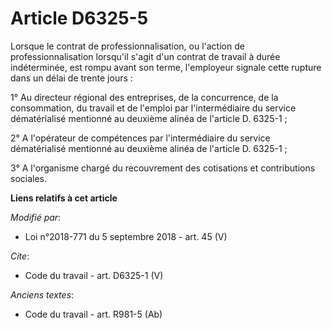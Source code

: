 # Article D6325-5

Lorsque le contrat de professionnalisation, ou l'action de professionnalisation lorsqu'il s'agit d'un contrat de travail à
durée indéterminée, est rompu avant son terme, l'employeur signale cette rupture dans un délai de trente jours : 

1° Au directeur régional des entreprises, de la concurrence, de la consommation, du travail et de l'emploi par
l'intermédiaire du service dématérialisé mentionné au deuxième alinéa de l'article D. 6325-1 ; 

2° A l'opérateur de compétences par l'intermédiaire du service dématérialisé mentionné au deuxième alinéa de l'article D.
6325-1 ; 

3° A l'organisme chargé du recouvrement des cotisations et contributions sociales.

**Liens relatifs à cet article**

_Modifié par_:

  - Loi n°2018-771 du 5 septembre 2018 - art. 45 (V)

_Cite_:

  - Code du travail - art. D6325-1 (V)

_Anciens textes_:

  - Code du travail - art. R981-5 (Ab)
